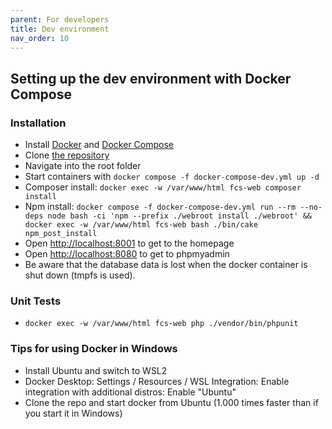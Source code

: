 ```yaml
---
parent: For developers
title: Dev environment
nav_order: 10
---
```


## Setting up the dev environment with Docker Compose

### Installation
* Install [Docker](https://docs.docker.com/engine/install/) and [Docker Compose](https://docs.docker.com/compose/install/)
* Clone [the repository](https://github.com/foodcoopshop/foodcoopshop.git)
* Navigate into the root folder
* Start containers with `docker compose -f docker-compose-dev.yml up -d`
* Composer install: `docker exec -w /var/www/html fcs-web composer install`
* Npm install: `docker compose -f docker-compose-dev.yml run --rm --no-deps node bash -ci 'npm --prefix ./webroot install ./webroot' && docker exec -w /var/www/html fcs-web bash ./bin/cake npm_post_install`
* Open [http://localhost:8001](http://localhost:8001) to get to the homepage
* Open [http://localhost:8080](http://localhost:8080) to get to phpmyadmin
* Be aware that the database data is lost when the docker container is shut down (tmpfs is used).


### Unit Tests
* `docker exec -w /var/www/html fcs-web php ./vendor/bin/phpunit`


### Tips for using Docker in Windows
* Install Ubuntu and switch to WSL2
* Docker Desktop: Settings / Resources / WSL Integration: Enable integration with additional distros: Enable "Ubuntu"
* Clone the repo and start docker from Ubuntu (1.000 times faster than if you start it in Windows)